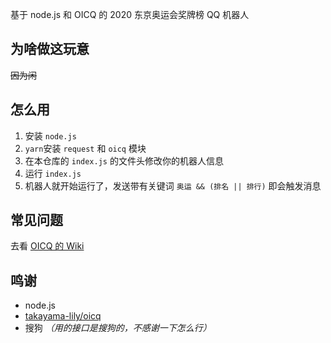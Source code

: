 基于 node.js 和 OICQ 的 2020 东京奥运会奖牌榜 QQ 机器人

## 为啥做这玩意
~~因为闲~~

## 怎么用
1. 安装 `node.js`
2. `yarn`安装 `request` 和 `oicq` 模块
3. 在本仓库的 `index.js` 的文件头修改你的机器人信息
4. 运行 `index.js`
5. 机器人就开始运行了，发送带有关键词 `奥运 && (排名 || 排行)` 即会触发消息

## 常见问题
去看 [OICQ 的 Wiki](https://github.com/takayama-lily/oicq/wiki)

## 鸣谢
- node.js
- [takayama-lily/oicq](https://github.com/takayama-lily/oicq)
- 搜狗 *（用的接口是搜狗的，不感谢一下怎么行）*
